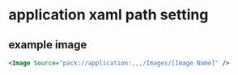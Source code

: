 # application xaml path setting 

## example image 
```xml
<Image Source="pack://application:,,,/Images/[Image Name]" />
```

